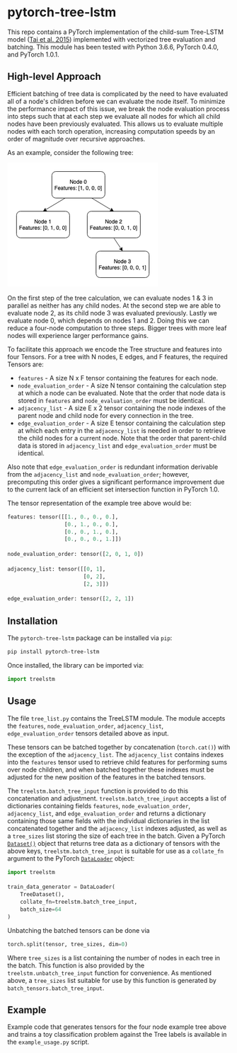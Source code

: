 # pytorch-tree-lstm

This repo contains a PyTorch implementation of the child-sum Tree-LSTM model
([Tai et al. 2015](https://arxiv.org/abs/1503.00075)) implemented with
vectorized tree evaluation and batching.  This module has been tested with
Python 3.6.6, PyTorch 0.4.0, and PyTorch 1.0.1.

## High-level Approach

Efficient batching of tree data is complicated by the need to have evaluated all
of a node's children before we can evaluate the node itself.  To minimize the
performance impact of this issue, we break the node evaluation process into
steps such that at each step we evaluate all nodes for which all child
nodes have been previously evaluated.  This allows us to evaluate multiple nodes
with each torch operation, increasing computation speeds by an order of magnitude
over recursive approaches.

As an example, consider the following tree:

![tree](tree.png)

On the first step of the tree calculation, we can evaluate nodes 1 & 3 in parallel
as neither has any child nodes.  At the second step we are able to evaluate node
2, as its child node 3 was evaluated previously.  Lastly we evaluate node 0, which
depends on nodes 1 and 2.  Doing this we can reduce a four-node computation to three
steps.  Bigger trees with more leaf nodes will experience larger performance gains.

To facilitate this approach we encode the Tree structure and features into four
Tensors.  For a tree with N nodes, E edges, and F features, the required Tensors
are:

* `features` - A size N x F tensor containing the features for each node.
* `node_evaluation_order` - A size N tensor containing the calculation step at which
a node can be evaluated.  Note that the order that node data is stored in `features`
and `node_evaluation_order` must be identical.
* `adjacency_list` - A size E x 2 tensor containing the node indexes of the
parent node and child node for every connection in the tree.
* `edge_evaluation_order` - A size E tensor containing the calculation step at which
each entry in the `adjacency_list` is needed in order to retrieve the child nodes
for a current node.  Note that the order that parent-child data is stored in
`adjacency_list` and `edge_evaluation_order` must be identical.

Also note that `edge_evaluation_order` is redundant information derivable from the
`adjacency_list` and `node_evaluation_order`; however, precomputing this order
gives a significant performance improvement due to the current lack of an efficient
set intersection function in PyTorch 1.0.

The tensor representation of the example tree above would be:

```python
features: tensor([[1., 0., 0., 0.],
                  [0., 1., 0., 0.],
                  [0., 0., 1., 0.],
                  [0., 0., 0., 1.]])

node_evaluation_order: tensor([2, 0, 1, 0])

adjacency_list: tensor([[0, 1],
                        [0, 2],
                        [2, 3]])

edge_evaluation_order: tensor([2, 2, 1])
```

## Installation

The `pytorch-tree-lstm` package can be installed via `pip`:

```bash
pip install pytorch-tree-lstm
```

Once installed, the library can be imported via:

```python
import treelstm
```

## Usage

The file `tree_list.py` contains the TreeLSTM module.  The module accepts the
`features`, `node_evaluation_order`, `adjacency_list`, `edge_evaluation_order`
tensors detailed above as input.

These tensors can be batched together by concatenation (`torch.cat()`) with the
exception of the `adjacency_list`.  The `adjacency_list` contains indexes into
the `features` tensor used to retrieve child features for performing sums over
node children, and when batched together these indexes must be adjusted for the
new position of the features in the batched tensors.

The `treelstm.batch_tree_input` function is provided to do this concatenation
and adjustment.  `treelstm.batch_tree_input` accepts a list of dictionaries
containing fields `features`, `node_evaluation_order`, `adjacency_list`, and
`edge_evaluation_order` and returns a dictionary containing those same fields
with the individual dictionaries in the list concatenated together and the
`adjacency_list` indexes adjusted, as well as a `tree_sizes` list storing the
size of each tree in the batch.  Given a PyTorch
[`Dataset()`](https://pytorch.org/docs/stable/data.html#torch.utils.data.Dataset)
object that returns tree data as a dictionary of tensors with the above keys,
`treelstm.batch_tree_input` is suitable for use as a `collate_fn` argument to
the PyTorch
[`DataLoader`](https://pytorch.org/docs/stable/data.html#torch.utils.data.DataLoader)
object:

```python
import treelstm

train_data_generator = DataLoader(
    TreeDataset(),
    collate_fn=treelstm.batch_tree_input,
    batch_size=64
)
```

Unbatching the batched tensors can be done via

```python
torch.split(tensor, tree_sizes, dim=0)
```

Where `tree_sizes` is a list containing the number of nodes in each tree in the
batch.  This function is also provided by the `treelstm.unbatch_tree_input`
function for convenience.  As mentioned above, a `tree_sizes` list suitable for
use by this function is generated by `batch_tensors.batch_tree_input`.

## Example

Example code that generates tensors for the four node example tree above and
trains a toy classification problem against the Tree labels is available in
the `example_usage.py` script.
